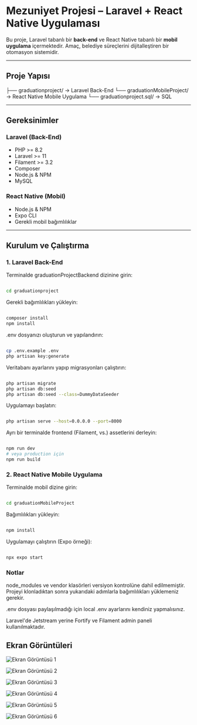 # Mezuniyet Projesi – Laravel + React Native Uygulaması

Bu proje, Laravel tabanlı bir **back-end** ve React Native tabanlı bir **mobil uygulama** içermektedir. Amaç, belediye süreçlerini dijitalleştiren bir otomasyon sistemidir.

---

## Proje Yapısı

├── graduationproject/ → Laravel Back-End
└── graduationMobileProject/ → React Native Mobile Uygulama
└── graduationproject.sql/ → SQL 

---

## Gereksinimler

### Laravel (Back-End)

- PHP >= 8.2
- Laravel >= 11
- Filament >= 3.2
- Composer
- Node.js & NPM
- MySQL 

### React Native (Mobil)

- Node.js & NPM
- Expo CLI
- Gerekli mobil bağımlılıklar

---

## Kurulum ve Çalıştırma

### 1. Laravel Back-End

Terminalde graduationProjectBackend dizinine girin:

```bash

cd graduationproject

```

Gerekli bağımlılıkları yükleyin:

```bash

composer install
npm install

```

.env dosyanızı oluşturun ve yapılandırın:

```bash

cp .env.example .env
php artisan key:generate

```
Veritabanı ayarlarını yapıp migrasyonları çalıştırın:

```bash

php artisan migrate
php artisan db:seed
php artisan db:seed --class=DummyDataSeeder

```

Uygulamayı başlatın:

```bash

php artisan serve --host=0.0.0.0 --port=8000

```
Ayrı bir terminalde frontend (Filament, vs.) assetlerini derleyin:

```bash

npm run dev
# veya production için
npm run build

```

### 2. React Native Mobile Uygulama

Terminalde mobil dizine girin:

```bash

cd graduationMobileProject

```
Bağımlılıkları yükleyin:

```bash

npm install

```
Uygulamayı çalıştırın (Expo örneği):

```bash

npx expo start

```

### Notlar

node_modules ve vendor klasörleri versiyon kontrolüne dahil edilmemiştir. Projeyi klonladıktan sonra yukarıdaki adımlarla bağımlılıkları yüklemeniz gerekir.

.env dosyası paylaşılmadığı için local .env ayarlarını kendiniz yapmalısınız.

Laravel'de Jetstream yerine Fortify ve Filament admin paneli kullanılmaktadır.


## Ekran Görüntüleri

![Ekran Görüntüsü 1](graduationMobileProject/assets/images/KullanıcıWelcome.png)

![Ekran Görüntüsü 2](graduationMobileProject/assets/images/KullanıcıTalep.png)

![Ekran Görüntüsü 3](graduationMobileProject/assets/images/talepDeğerlendirmeAdmin.png)

![Ekran Görüntüsü 4](graduationMobileProject/assets/images/istatistik.png)

![Ekran Görüntüsü 5](graduationMobileProject/assets/images/AndroidTaleplerim.jpeg)

![Ekran Görüntüsü 6](graduationMobileProject/assets/images/androidOnaylananTaleple.jpeg)













